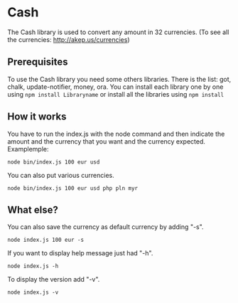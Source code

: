 # Cash

The Cash library is used to convert any amount in 32 currencies. (To see all the currencies: http://akep.us/currencies)

## Prerequisites

To use the Cash library you need some others libraries.
There is the list: got, chalk, update-notifier, money, ora.
You can install each library one by one using ``` npm install Libraryname ``` 
or install all the libraries using ``` npm install ```

## How it works

You have to run the index.js with the node command and then indicate the amount and the currency that you want and the currency expected.
Examplemple:
```
node bin/index.js 100 eur usd
```

You can also put various currencies.
```
node bin/index.js 100 eur usd php pln myr
```

## What else?

You can also save the currency as default currency by adding "-s".
```
node index.js 100 eur -s
```

If you want to display help message just had "-h".
```
node index.js -h
```

To display the version add "-v".
```
node index.js -v
```





